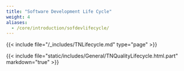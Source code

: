```yaml
---
title: "Software Development Life Cycle"
weight: 4
aliases:
  - /core/introduction/sofdevlifecycle/
---
```


{{< include file="/_includes/TNLifecycle.md" type="page" >}}

{{< include file="static/includes/General/TNQualityLifecycle.html.part" markdown="true" >}}
